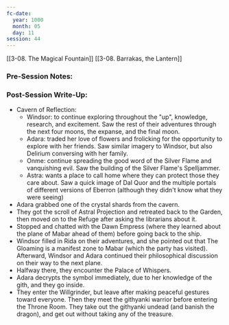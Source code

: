 ```yaml
---
fc-date:
  year: 1000
  month: 05
  day: 11
session: 44
---
```

[[3-08. The Magical Fountain]] [[3-08. Barrakas, the Lantern]]

### Pre-Session Notes:


### Post-Session Write-Up:

* Cavern of Reflection:
	* Windsor: to continue exploring throughout the "up", knowledge, research, and excitement. Saw the rest of their adventures through the next four moons, the expanse, and the final moon.
	* Adara: traded her love of flowers and frolicking for the opportunity to explore with her friends. Saw similar imagery to Windsor, but also Delirium conversing with her family.
	* Onme: continue spreading the good word of the Silver Flame and vanquishing evil. Saw the building of the Silver Flame's Spelljammer.
	* Astra: wants a place to call home where they can protect those they care about. Saw a quick image of Dal Quor and the multiple portals of different versions of Eberron (although they didn't know what they were seeing)
* Adara grabbed one of the crystal shards from the cavern.
* They got the scroll of Astral Projection and retreated back to the Garden, then moved on to the Refuge after asking the librarians about it.
* Stopped and chatted with the Dawn Empress (where they learned about the plane of Mabar ahead of them) before going back to the ship.
* Windsor filled in Rida on their adventures, and she pointed out that The Gloaming is a manifest zone to Mabar (which the party has visited). Afterward, Windsor and Adara continued their philosophical discussion on their way to the next plane.
* Halfway there, they encounter the Palace of Whispers.
* Adara decrypts the symbol immediately, due to her knowledge of the gith, and they go inside.
* They enter the Willgrinder, but leave after making peaceful gestures toward everyone. Then they meet the githyanki warrior before entering the Throne Room. They take out the githyanki undead (and banish the dragon), and get out without taking any of the treasure.
